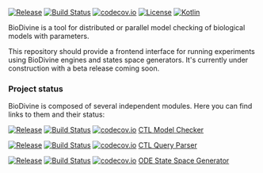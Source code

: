 [![Release](https://jitpack.io/v/sybila/biodivine-ctl.svg)](https://jitpack.io/#sybila/biodivine-ctl)
[![Build Status](https://travis-ci.org/sybila/biodivine-ctl.svg?branch=master)](https://travis-ci.org/sybila/biodivine-ctl)
[![codecov.io](https://codecov.io/github/sybila/biodivine-ctl/coverage.svg?branch=master)](https://codecov.io/github/sybila/biodivine-ctl?branch=master)
[![License](https://img.shields.io/badge/License-GPL%20v3-blue.svg?style=flat)](https://github.com/sybila/biodivine-ctl/blob/master/LICENSE.txt)
[![Kotlin](https://img.shields.io/badge/kotlin-1.0.0-blue.svg)](http://kotlinlang.org)

BioDivine is a tool for distributed or parallel model checking of biological models with parameters.

This repository should provide a frontend interface for running experiments using BioDivine engines and
states space generators. It's currently under construction with a beta release coming soon.

### Project status

BioDivine is composed of several independent modules. Here you can find links to them and their status:

[![Release](https://jitpack.io/v/sybila/ctl-model-checker.svg)](https://jitpack.io/#sybila/ctl-model-checker)
[![Build Status](https://travis-ci.org/sybila/ctl-model-checker.svg?branch=master)](https://travis-ci.org/sybila/ctl-model-checker)
[![codecov.io](https://codecov.io/github/sybila/ctl-model-checker/coverage.svg?branch=master)](https://codecov.io/github/sybila/ctl-model-checker?branch=master)
[CTL Model Checker](https://github.com/sybila/ctl-model-checker)

[![Release](https://jitpack.io/v/sybila/ctl-parser.svg)](https://jitpack.io/#sybila/ctl-parser)
[![Build Status](https://travis-ci.org/sybila/ctl-parser.svg?branch=master)](https://travis-ci.org/sybila/ctl-parser)
[![codecov.io](https://codecov.io/github/sybila/ctl-parser/coverage.svg?branch=master)](https://codecov.io/github/sybila/ctl-parser?branch=master)
[CTL Query Parser](https://github.com/sybila/ctl-parser)

[![Release](https://jitpack.io/v/sybila/ode-generator.svg)](https://jitpack.io/#sybila/ode-generator)
[![Build Status](https://travis-ci.org/sybila/ode-generator.svg?branch=master)](https://travis-ci.org/sybila/ode-generator)
[![codecov.io](https://codecov.io/github/sybila/ode-generator/coverage.svg?branch=master)](https://codecov.io/github/sybila/ode-generator?branch=master)
[ODE State Space Generator](https://github.com/sybila/ode-generator)